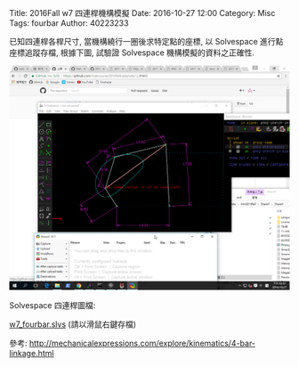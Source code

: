Title: 2016Fall w7 四連桿機構模擬
Date: 2016-10-27 12:00
Category: Misc
Tags: fourbar
Author: 40223233

已知四連桿各桿尺寸, 當機構繞行一圈後求特定點的座標, 以 Solvespace 進行點座標追蹤存檔, 根據下圖, 試驗證 Solvespace 機構模擬的資料之正確性.

<img src="./../theme/cadp_w7_fourbar.png" width="600" />
<!-- PELICAN_END_SUMMARY -->


Solvespace 四連桿圖檔:

<a href="./../theme/w7_fourbar.slvs">w7_fourbar.slvs</a> (請以滑鼠右鍵存檔)

參考: <a href="http://mechanicalexpressions.com/explore/kinematics/4-bar-linkage.html">http://mechanicalexpressions.com/explore/kinematics/4-bar-linkage.html</a>

